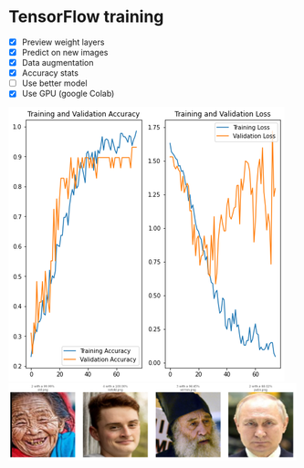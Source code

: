 # TensorFlow training
- [x] Preview weight layers
- [x] Predict on new images
- [x] Data augmentation
- [x] Accuracy stats
- [ ] Use better model
- [x] Use GPU (google Colab)

![accuracy](../images/Accuracy.png "Training Accuracy (Basic 4-layer model ~250 training images)")
![classification](../images/Classification.png "First Image Classification (Basic 4-layer model ~250 training images)")